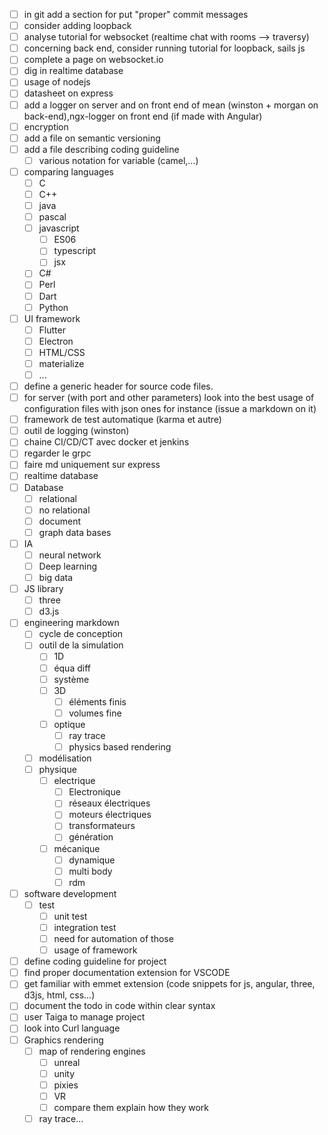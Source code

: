 - [ ] in git add a section for put "proper" commit messages
- [ ] consider adding loopback
- [ ] analyse tutorial for websocket (realtime chat with rooms --> traversy)
- [ ] concerning back end, consider running tutorial for loopback, sails js
- [ ] complete a page on websocket.io
- [ ] dig in realtime database
- [ ] usage of nodejs
- [ ] datasheet on express
- [ ] add a logger on server and on front end of mean (winston + morgan on back-end),ngx-logger on front end (if made with Angular)
- [ ] encryption
- [ ] add a file on semantic versioning
- [ ] add a file describing coding guideline
  - [ ] various notation for variable (camel,...)
- [ ] comparing languages
  - [ ] C
  - [ ] C++
  - [ ] java
  - [ ] pascal
  - [ ] javascript
    - [ ] ES06
    - [ ] typescript
    - [ ] jsx
  - [ ] C#
  - [ ] Perl
  - [ ] Dart
  - [ ] Python
- [ ] UI framework
  - [ ] Flutter
  - [ ] Electron
  - [ ] HTML/CSS
  - [ ] materialize
  - [ ] ...
- [ ] define a generic header for source code files. 
- [ ] for server (with port and other parameters) look into the best usage of configuration files with json ones for instance (issue a markdown on it)
- [ ] framework de test automatique (karma et autre)
- [ ] outil de logging (winston)
- [ ] chaine CI/CD/CT avec docker et jenkins
- [ ] regarder le grpc
- [ ] faire md uniquement sur express
- [ ] realtime database
- [ ] Database
  - [ ] relational
  - [ ] no relational
  - [ ] document
  - [ ] graph data bases
- [ ] IA
  - [ ] neural network
  - [ ] Deep learning
  - [ ] big data
- [ ] JS library
  - [ ] three
  - [ ] d3.js

- [ ] engineering markdown
  - [ ] cycle de conception
  - [ ] outil de la simulation
    - [ ] 1D
    - [ ] équa diff
    - [ ] système
    - [ ] 3D
      - [ ] éléments finis
      - [ ] volumes fine
    - [ ] optique
      - [ ] ray trace
      - [ ] physics based rendering
  - [ ] modélisation
  - [ ] physique
    - [ ] electrique
      - [ ] Electronique
      - [ ] réseaux électriques
      - [ ] moteurs électriques
      - [ ] transformateurs
      - [ ] génération
    - [ ] mécanique
      - [ ] dynamique
      - [ ] multi body
      - [ ] rdm
- [ ] software development
  - [ ] test
    - [ ] unit test
    - [ ] integration test
    - [ ] need for automation of those
    - [ ] usage of framework
- [ ] define coding guideline for project
- [ ] find proper documentation extension for VSCODE
- [ ] get familiar with emmet extension (code snippets for js, angular, three, d3js, html, css...)
- [ ] document the todo in code within clear syntax
- [ ] user Taiga to manage project
- [ ] look into Curl language
- [ ] Graphics rendering
  - [ ] map of rendering engines
    - [ ] unreal
    - [ ] unity
    - [ ] pixies
    - [ ] VR
    - [ ] compare them explain how they work
  - [ ] ray trace...
